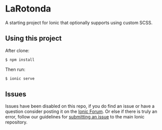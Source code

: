 LaRotonda 
=====================

A starting project for Ionic that optionally supports using custom SCSS.

## Using this project

After clone:
```bash
$ npm install
```

Then run: 

```bash
$ ionic serve
```

## Issues
Issues have been disabled on this repo, if you do find an issue or have a question consider posting it on the [Ionic Forum](http://forum.ionicframework.com/).  Or else if there is truly an error, follow our guidelines for [submitting an issue](http://ionicframework.com/submit-issue/) to the main Ionic repository.
